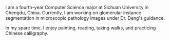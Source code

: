 I am a fourth-year Computer Science major at Sichuan University in Chengdu, China. Currently, I am working on glomerular instance segmentation in microscopic pathology images under Dr. Deng's guidance.

In my spare time, I enjoy painting, reading, taking walks, and practicing Chinese calligraphy.